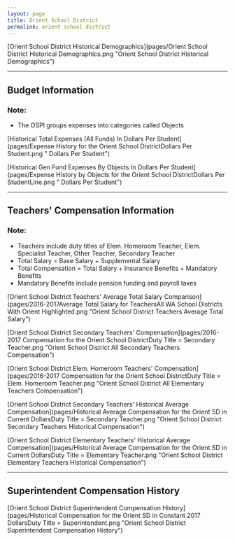 ```yaml
---
layout: page
title: Orient School District
permalink: orient school district
---
```



[Orient School District Historical Demographics](pages/Orient School District Historical Demographics.png "Orient School District Historical Demographics")

___

## Budget Information
### Note:
- The OSPI groups expenses into categories called Objects

[Historical Total Expenses (All Funds) In Dollars Per Student](pages/Expense History for the Orient School DistrictDollars Per Student.png " Dollars Per Student")

[Historical Gen Fund Expenses By Objects In Dollars Per Student](pages/Expense History by Objects for the Orient School DistrictDollars Per StudentLine.png " Dollars Per Student")


___

## Teachers' Compensation Information
### Note:
- Teachers include duty titles of Elem. Homeroom Teacher, Elem. Specialist Teacher, Other Teacher, Secondary Teacher
- Total Salary = Base Salary + Supplemental Salary
- Total Compensation = Total Salary + Insurance Benefits + Mandatory Benefits
- Mandatory Benefits include pension funding and payroll taxes

[Orient School District Teachers' Average Total Salary Comparison](pages/2016-2017Average Total Salary for TeachersAll WA School Districts With Orient Highlighted.png "Orient School District Teachers Average Total Salary")

[Orient School District Secondary Teachers' Compensation](pages/2016-2017 Compensation for the Orient School DistrictDuty Title = Secondary Teacher.png "Orient School District All Secondary Teachers Compensation")

[Orient School District Elem. Homeroom Teachers' Compensation](pages/2016-2017 Compensation for the Orient School DistrictDuty Title = Elem. Homeroom Teacher.png "Orient School District All Elementary Teachers Compensation")

[Orient School District Secondary Teachers' Historical Average Compensation](pages/Historical Average Compensation for the Orient SD in Current DollarsDuty Title = Secondary Teacher.png "Orient School District Secondary Teachers Historical Compensation")

[Orient School District Elementary Teachers' Historical Average Compensation](pages/Historical Average Compensation for the Orient SD in Current DollarsDuty Title = Elementary Teacher.png "Orient School District Elementary Teachers Historical Compensation")


___

## Superintendent Compensation History

[Orient School District Superintendent Compensation History](pages/Historical Compensation for the Orient SD in Constant 2017 DollarsDuty Title = Superintendent.png "Orient School District Superintendent Compensation History")

